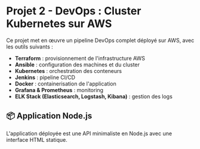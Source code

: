 # Projet 2 - DevOps : Cluster Kubernetes sur AWS

Ce projet met en œuvre un pipeline DevOps complet déployé sur AWS, avec les outils suivants :

- **Terraform** : provisionnement de l'infrastructure AWS
- **Ansible** : configuration des machines et du cluster
- **Kubernetes** : orchestration des conteneurs
- **Jenkins** : pipeline CI/CD
- **Docker** : containerisation de l'application
- **Grafana & Prometheus** : monitoring
- **ELK Stack (Elasticsearch, Logstash, Kibana)** : gestion des logs

## 📦 Application Node.js

L'application déployée est une API minimaliste en Node.js avec une interface HTML statique.
